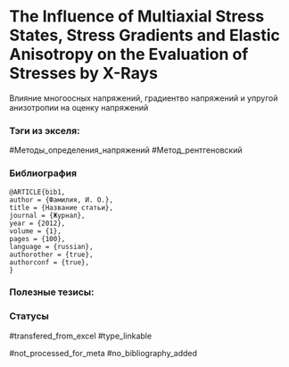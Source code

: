 # The Influence of Multiaxial Stress States, Stress Gradients and Elastic Anisotropy on the Evaluation of Stresses by X-Rays

Влияние многоосных напряжений, градиентво напряжений и упругой анизотропии на оценку напряжений 

### Тэги из экселя:
#Методы_определения_напряжений 
#Метод_рентгеновский 

### Библиография
```
@ARTICLE{bib1,
author = {Фамилия, И. О.},
title = {Название статьи},
journal = {Журнал},
year = {2012},
volume = {1},
pages = {100},
language = {russian},
authorother = {true},
authorconf = {true},
}
```

### Полезные тезисы:

### Статусы
#transfered_from_excel 
#type_linkable 

#not_processed_for_meta
#no_bibliography_added